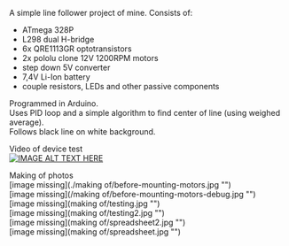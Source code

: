 A simple line follower project of mine.
Consists of:
 * ATmega 328P  
 * L298 dual H-bridge  
 * 6x QRE1113GR optotransistors  
 * 2x pololu clone 12V 1200RPM motors  
 * step down 5V converter  
 * 7,4V Li-Ion battery  
 * couple resistors, LEDs and other passive components  

Programmed in Arduino.  
Uses PID loop and a simple algorithm to find center of line (using weighed average).  
Follows black line on white background.  

Video of device test  
[![IMAGE ALT TEXT HERE](https://img.youtube.com/vi/-RvJ9BSbzys/0.jpg)](https://www.youtube.com/watch?v=-RvJ9BSbzys) 

Making of photos  
[image missing](./making of/before-mounting-motors.jpg "")  
[image missing](/making of/before-mounting-motors-debug.jpg "")  
[image missing](making of/testing.jpg "")  
[image missing](making of/testing2.jpg "")  
[image missing](making of/spreadsheet2.jpg "")  
[image missing](making of/spreadsheet.jpg "")  


